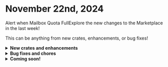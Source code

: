 # November 22nd, 2024

Alert when Mailbox Quota FullExplore the new changes to the Marketplace in the last week!

This can be anything from new crates, enhancements, or bug fixes!

<details>

<summary><strong>New crates and enhancements</strong></summary>

* Rewst: User Onboarding
  * Added contact\_id to workflow input so users using the workflow as a wrapper can specify the field used in initial ticket creation.
  * Deployed refactored version of Configure Out of Office Mailbox crate.
  * Deployed refactored version of Amend Mailbox Permissions crate.

</details>

<details>

<summary><strong>Bug fixes and chores</strong></summary>

* Get and Set Org Variables
  * Changed the Connectwise Automate and Kaseya VSA transition custom conditions to switch based on their correct identifiers. Were previously set to datto\_rmm.

</details>

<details>

<summary><strong>Coming soon!</strong></summary>

* App Builder Apps
  * Operational Analytics Portal - aggregates data from various tools and outputs actionable insights for MSPs to further streamline operations.
  * Forms Portal - allows employees and clients to easily access the necessary Rewst forms based on granular permissions.
  * All-In-One Client Portal - The portal transforms service delivery by empowering clients to instantly self-serve common IT requests —not just submit tickets.
* Top 10 crates - Improving success rates and implementing Rewst Best Practice&#x20;
  * Alert when Mailbox Quota Full
  * Detailed MFA Reporting
  * Refactor of Change a Users Password form. (just needs QA)
  * Refactor of Identify DUO users in Bypass Mode. (just needs QA)

</details>

